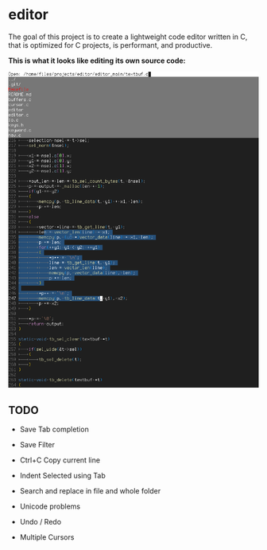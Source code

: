 # editor

The goal of this project is to create a lightweight code editor written in C,
that is optimized for C projects, is performant, and productive.

**This is what it looks like editing its own source code:**

![Screenshot of Editor](screenshot0.png)

## TODO

- Save Tab completion
- Save Filter

- Ctrl+C Copy current line
- Indent Selected using Tab

- Search and replace in file and whole folder

- Unicode problems
- Undo / Redo
- Multiple Cursors

